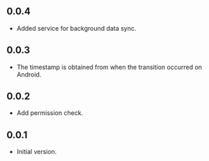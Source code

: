 ## 0.0.4

* Added service for background data sync.

## 0.0.3

* The timestamp is obtained from when the transition occurred on Android.

## 0.0.2

* Add permission check.

## 0.0.1

* Initial version.
